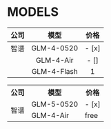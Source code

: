 # MODELS

| 公司 |    模型     | 价格 |
| :--: | :---------: | :--: |
| 智谱 | GLM-4-0520  |  - [x]   |
|  |  GLM-4-Air  |  - []    |
|  | GLM-4-Flash |  1   |

<table>
    <tr>
        <th>公司</th>
        <th>模型</th>
        <th>价格</th>
    </tr>
    <tr>
        <td rowspan="2">智谱</td>
        <td>GLM-5-0520</td>
        <td>- [x]</td>
    </tr>
    <tr>
        <td>GLM-4-Air</td>
        <td>free</td>
    </tr>
</table>
